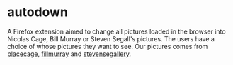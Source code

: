 # autodown

A Firefox extension aimed to change all pictures loaded in the browser into Nicolas Cage, Bill Murray or Steven Segall's pictures. The users have a choice of whose pictures they want to see. Our pictures comes from [placecage](placecage.com), [fillmurray](fillmurray.com) and [stevensegallery](stevensegallery.com).
